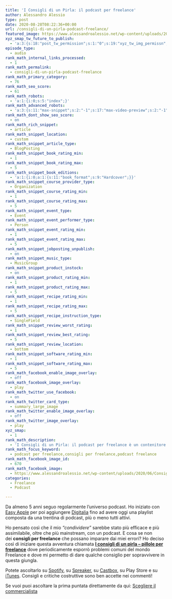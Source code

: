 ```yaml
---
title: 'I Consigli di un Pirla: il podcast per freelance'
author: Alessandro Alessio
type: post
date: 2020-08-28T08:22:36+00:00
url: /consigli-di-un-pirla-podcast-freelance/
featured_image: https://www.alessandroalessio.net/wp-content/uploads/2020/06/Consigli_di_un_pirla_Copertina-146x146.jpg
xyz_smap_tw_future_to_publish:
  - 'a:3:{s:18:"post_tw_permission";s:1:"0";s:19:"xyz_tw_img_permissn";s:1:"1";s:14:"xyz_tw_message";s:26:"{POST_TITLE} - {PERMALINK}";}'
episode_type:
  - audio
rank_math_internal_links_processed:
  - 1
rank_math_permalink:
  - consigli-di-un-pirla-podcast-freelance
rank_math_primary_category:
  - 76
rank_math_seo_score:
  - 61
rank_math_robots:
  - 'a:1:{i:0;s:5:"index";}'
rank_math_advanced_robots:
  - 'a:3:{s:11:"max-snippet";s:2:"-1";s:17:"max-video-preview";s:2:"-1";s:17:"max-image-preview";s:5:"large";}'
rank_math_dont_show_seo_score:
  - on
rank_math_rich_snippet:
  - article
rank_math_snippet_location:
  - custom
rank_math_snippet_article_type:
  - BlogPosting
rank_math_snippet_book_rating_min:
  - 1
rank_math_snippet_book_rating_max:
  - 5
rank_math_snippet_book_editions:
  - 'a:1:{i:0;a:1:{s:11:"book_format";s:9:"Hardcover";}}'
rank_math_snippet_course_provider_type:
  - Organization
rank_math_snippet_course_rating_min:
  - 1
rank_math_snippet_course_rating_max:
  - 5
rank_math_snippet_event_type:
  - Event
rank_math_snippet_event_performer_type:
  - Person
rank_math_snippet_event_rating_min:
  - 1
rank_math_snippet_event_rating_max:
  - 5
rank_math_snippet_jobposting_unpublish:
  - on
rank_math_snippet_music_type:
  - MusicGroup
rank_math_snippet_product_instock:
  - on
rank_math_snippet_product_rating_min:
  - 1
rank_math_snippet_product_rating_max:
  - 5
rank_math_snippet_recipe_rating_min:
  - 1
rank_math_snippet_recipe_rating_max:
  - 5
rank_math_snippet_recipe_instruction_type:
  - SingleField
rank_math_snippet_review_worst_rating:
  - 1
rank_math_snippet_review_best_rating:
  - 5
rank_math_snippet_review_location:
  - bottom
rank_math_snippet_software_rating_min:
  - 1
rank_math_snippet_software_rating_max:
  - 5
rank_math_facebook_enable_image_overlay:
  - off
rank_math_facebook_image_overlay:
  - play
rank_math_twitter_use_facebook:
  - on
rank_math_twitter_card_type:
  - summary_large_image
rank_math_twitter_enable_image_overlay:
  - off
rank_math_twitter_image_overlay:
  - play
xyz_smap:
  - 1
rank_math_description:
  - 'I Consigli di un Pirla: il podcast per freelance è un contenitore di audio periodici dove da consigli per evitare errori nel mondo dei liberi professionisti'
rank_math_focus_keyword:
  - podcast per freelance,consigli per freelance,podcast freelance
rank_math_facebook_image_id:
  - 670
rank_math_facebook_image:
  - https://www.alessandroalessio.net/wp-content/uploads/2020/06/Consigli_di_un_pirla_Copertina.jpg
categories:
  - Freelance
  - Podcast

---
```

Da almeno 5 anni seguo regolarmente l&#8217;universo podcast. Ho iniziato con <a href="https://www.easypodcast.it/easyapple/" target="_blank" rel="noopener noreferrer">Easy Apple</a> per poi aggiungere <a href="https://digitalia.fm/" target="_blank" rel="noopener noreferrer">Digitalia</a> fino ad avere oggi una playlist composta da una trentina di podcast, più o meno tutti attivi.

Ho pensato così che il mio _&#8220;condividere&#8221;_ sarebbe stato più efficace e più assimilabile, oltre che più mainstream, con un podcast. E cosa se non dei **consigli per freelance** che possano imparare dai miei errori? Ho deciso così di iniziare questa avventura chiamata <a href="https://podcasts.apple.com/it/podcast/i-consigli-di-un-pirla/id1529085612" target="_blank" rel="noopener noreferrer"><strong>I consigli di un pirla &#8211; pillole per freelance</strong></a> dove periodicamente esporrò problemi comuni del mondo Freelance e dove mi permetto di dare qualche consiglio per sopravvivere in questa giungla.

Potete ascoltarlo su <a href="https://open.spotify.com/show/0iriaAAtDqeFcyqss2ddDz" target="_blank" rel="noopener noreferrer">Spotify</a>, su <a href="https://www.spreaker.com/show/i-consigli-di-un-pirla" target="_blank" rel="noopener noreferrer">Spreaker</a>, su [Castbox][1], su Play Store e su [iTunes][2]. Consigli e critiche costruttive sono ben accette nei commenti!

Se vuoi puoi ascoltare la prima puntata direttamente da qui: [Scegliere il commercialista][3]

 [1]: https://castbox.fm/channel/I-Consigli-di-un-Pirla---Pillole-per-Freelance-id3274234?country=it
 [2]: https://podcasts.apple.com/it/podcast/i-consigli-di-un-pirla/id1529085612
 [3]: https://www.alessandroalessio.net/podcast/i-consigli-di-un-pirla-podcast-ep-1-scegliere-il-commercialista/